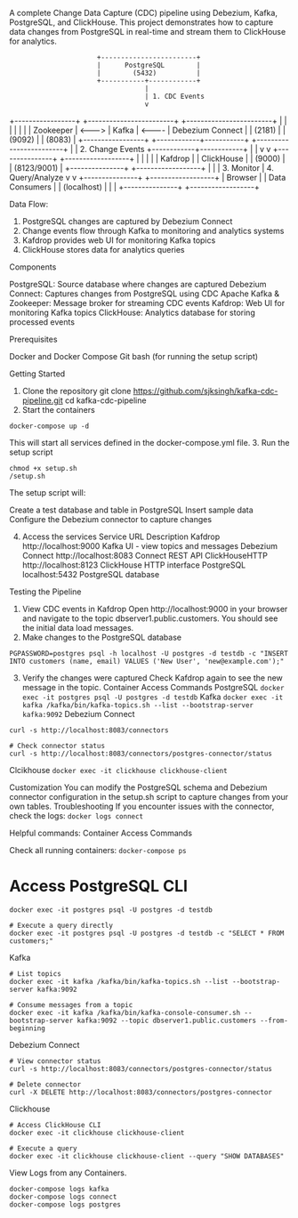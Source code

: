 A complete Change Data Capture (CDC) pipeline using Debezium, Kafka, PostgreSQL, and ClickHouse. This project demonstrates how to capture data changes from PostgreSQL in real-time and stream them to ClickHouse for analytics.

                          +------------------------+
                          |      PostgreSQL        |
                          |        (5432)          |
                          +-----------+------------+
                                      |
                                      | 1. CDC Events
                                      v
+-----------------+       +------------------------+       +------------------------+
|                 |       |                        |       |                        |
|    Zookeeper    | <---> |         Kafka          | <---- |   Debezium Connect     |
|     (2181)      |       |        (9092)          |       |        (8083)          |
+-----------------+       +------------+-----------+       +------------------------+
                                       |
                                       | 2. Change Events
                          +------------+------------+
                          |                         |
                          v                         v
                  +---------------+        +------------------+
                  |               |        |                  |
                  |    Kafdrop    |        |    ClickHouse    |
                  |    (9000)     |        |   (8123/9001)    |
                  +---------------+        +------------------+
                          |                         |
                          | 3. Monitor              | 4. Query/Analyze
                          v                         v
                  +---------------+        +------------------+
                  |    Browser    |        |  Data Consumers  |
                  |  (localhost)  |        |                  |
                  +---------------+        +------------------+

Data Flow:
1. PostgreSQL changes are captured by Debezium Connect
2. Change events flow through Kafka to monitoring and analytics systems
3. Kafdrop provides web UI for monitoring Kafka topics
4. ClickHouse stores data for analytics queries

Components

PostgreSQL: Source database where changes are captured
Debezium Connect: Captures changes from PostgreSQL using CDC
Apache Kafka & Zookeeper: Message broker for streaming CDC events
Kafdrop: Web UI for monitoring Kafka topics
ClickHouse: Analytics database for storing processed events

Prerequisites

Docker and Docker Compose
Git
bash (for running the setup script)

Getting Started
1. Clone the repository
git clone https://github.com/sjksingh/kafka-cdc-pipeline.git
cd kafka-cdc-pipeline
2. Start the containers
```
docker-compose up -d
```
This will start all services defined in the docker-compose.yml file.
3. Run the setup script
```
chmod +x setup.sh
/setup.sh
```   
The setup script will:

Create a test database and table in PostgreSQL
Insert sample data
Configure the Debezium connector to capture changes

4. Access the services
Service                 URL                       Description
Kafdrop                http://localhost:9000  Kafka UI - view topics and messages
Debezium Connect       http://localhost:8083  Connect REST API
ClickHouseHTTP         http://localhost:8123  ClickHouse HTTP interface
PostgreSQL             localhost:5432         PostgreSQL database

Testing the Pipeline
1. View CDC events in Kafdrop
Open http://localhost:9000 in your browser and navigate to the topic dbserver1.public.customers. You should see the initial data load messages.
2. Make changes to the PostgreSQL database
```
PGPASSWORD=postgres psql -h localhost -U postgres -d testdb -c "INSERT INTO customers (name, email) VALUES ('New User', 'new@example.com');"
```
3. Verify the changes were captured
Check Kafdrop again to see the new message in the topic.
Container Access Commands
PostgreSQL
```docker exec -it postgres psql -U postgres -d testdb```
Kafka
```docker exec -it kafka /kafka/bin/kafka-topics.sh --list --bootstrap-server kafka:9092```
Debezium Connect
```# List connectors
curl -s http://localhost:8083/connectors

# Check connector status
curl -s http://localhost:8083/connectors/postgres-connector/status
```

Clcikhouse ```docker exec -it clickhouse clickhouse-client```

Customization
You can modify the PostgreSQL schema and Debezium connector configuration in the setup.sh script to capture changes from your own tables.
Troubleshooting
If you encounter issues with the connector, check the logs:
```docker logs connect```

Helpful commands:
Container Access Commands

Check all running containers: ```docker-compose ps```

# Access PostgreSQL CLI
```
docker exec -it postgres psql -U postgres -d testdb

# Execute a query directly
docker exec -it postgres psql -U postgres -d testdb -c "SELECT * FROM customers;"
```

Kafka
```
# List topics
docker exec -it kafka /kafka/bin/kafka-topics.sh --list --bootstrap-server kafka:9092

# Consume messages from a topic
docker exec -it kafka /kafka/bin/kafka-console-consumer.sh --bootstrap-server kafka:9092 --topic dbserver1.public.customers --from-beginning
```
Debezium Connect 
```
# View connector status
curl -s http://localhost:8083/connectors/postgres-connector/status

# Delete connector
curl -X DELETE http://localhost:8083/connectors/postgres-connector
```
Clickhouse 
```
# Access ClickHouse CLI
docker exec -it clickhouse clickhouse-client

# Execute a query
docker exec -it clickhouse clickhouse-client --query "SHOW DATABASES"
```

View Logs from any Containers. 
```
docker-compose logs kafka
docker-compose logs connect
docker-compose logs postgres
```




